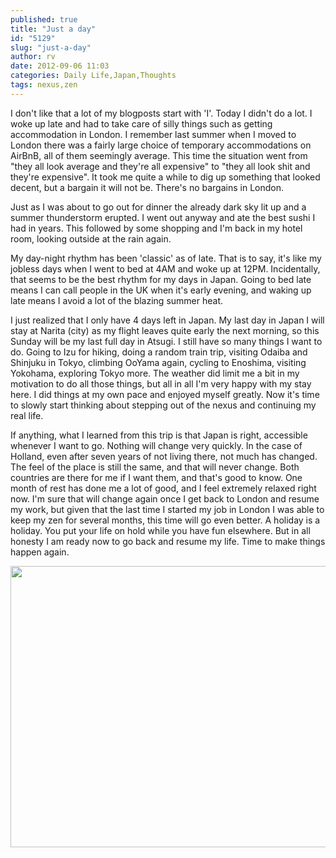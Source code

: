 ```yaml
---
published: true
title: "Just a day"
id: "5129"
slug: "just-a-day"
author: rv
date: 2012-09-06 11:03
categories: Daily Life,Japan,Thoughts
tags: nexus,zen
---
```

I don't like that a lot of my blogposts start with 'I'. Today I didn't do a lot. I woke up late and had to take care of silly things such as getting accommodation in London. I remember last summer when I moved to London there was a fairly large choice of temporary accommodations on AirBnB, all of them seemingly average. This time the situation went from "they all look average and they're all expensive" to "they all look shit and they're expensive". It took me quite a while to dig up something that looked decent, but a bargain it will not be. There's no bargains in London.

Just as I was about to go out for dinner the already dark sky lit up and a summer thunderstorm erupted. I went out anyway and ate the best sushi I had in years. This followed by some shopping and I'm back in my hotel room, looking outside at the rain again.

My day-night rhythm has been 'classic' as of late. That is to say, it's like my jobless days when I went to bed at 4AM and woke up at 12PM. Incidentally, that seems to be the best rhythm for my days in Japan. Going to bed late means I can call people in the UK when it's early evening, and waking up late means I avoid a lot of the blazing summer heat.

I just realized that I only have 4 days left in Japan. My last day in Japan I will stay at Narita (city) as my flight leaves quite early the next morning, so this Sunday will be my last full day in Atsugi. I still have so many things I want to do. Going to Izu for hiking, doing a random train trip, visiting Odaiba and Shinjuku in Tokyo, climbing OoYama again, cycling to Enoshima, visiting Yokohama, exploring Tokyo more. The weather did limit me a bit in my motivation to do all those things, but all in all I'm very happy with my stay here. I did things at my own pace and enjoyed myself greatly. Now it's time to slowly start thinking about stepping out of the nexus and continuing my real life.

If anything, what I learned from this trip is that Japan is right, accessible whenever I want to go. Nothing will change very quickly. In the case of Holland, even after seven years of not living there, not much has changed. The feel of the place is still the same, and that will never change. Both countries are there for me if I want them, and that's good to know. One month of rest has done me a lot of good, and I feel extremely relaxed right now. I'm sure that will change again once I get back to London and resume my work, but given that the last time I started my job in London I was able to keep my zen for several months, this time will go even better. A holiday is a holiday. You put your life on hold while you have fun elsewhere. But in all honesty I am ready now to go back and resume my life. Time to make things happen again.

<a href="https://s3.amazonaws.com/cfwblog/uploads/2012/09/IMG_4743_PS_2048.jpg"><img class="aligncenter size-full wp-image-5131" title="IMG_4743_PS_600" src="https://s3.amazonaws.com/cfwblog/uploads/2012/09/IMG_4743_PS_600.jpg" alt="" width="600" height="450" /></a>